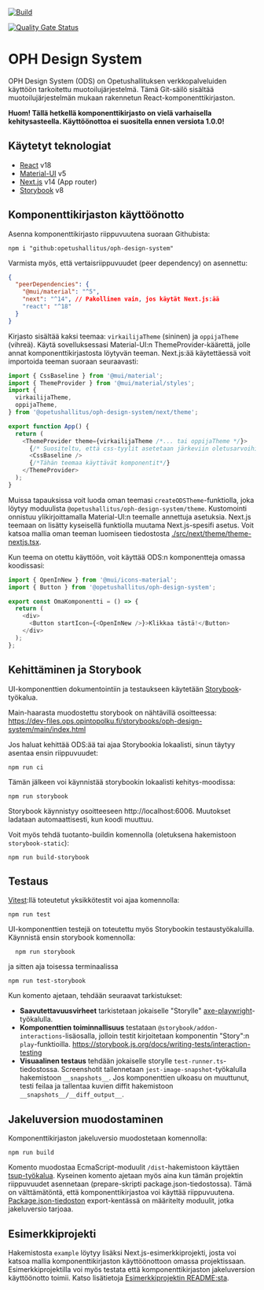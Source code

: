 [![Build](https://github.com/Opetushallitus/oph-design-system/actions/workflows/build.yml/badge.svg)](https://github.com/Opetushallitus/oph-design-system/actions/workflows/build.yml)

[![Quality Gate Status](https://sonarcloud.io/api/project_badges/measure?project=Opetushallitus_oph-design-system&metric=alert_status)](https://sonarcloud.io/summary/new_code?id=Opetushallitus_oph-design-system)

# OPH Design System

OPH Design System (ODS) on Opetushallituksen verkkopalveluiden käyttöön tarkoitettu muotoilujärjestelmä.
Tämä Git-säilö sisältää muotoilujärjestelmän mukaan rakennetun React-komponenttikirjaston.

**Huom! Tällä hetkellä komponenttikirjasto on vielä varhaisella kehitysasteella. Käyttöönottoa ei suositella ennen versiota 1.0.0!**

## Käytetyt teknologiat

- [React](https://react.dev/) v18
- [Material-UI](https://mui.com/material-ui/getting-started/) v5
- [Next.js](https://nextjs.org/) v14 (App router)
- [Storybook](https://storybook.js.org/) v8

## Komponenttikirjaston käyttöönotto

Asenna komponenttikirjasto riippuvuutena suoraan Githubista:

```
npm i "github:opetushallitus/oph-design-system"
```

Varmista myös, että vertaisriippuvuudet (peer dependency) on asennettu:

```json
{
  "peerDependencies": {
    "@mui/material": "^5",
    "next": "^14", // Pakollinen vain, jos käytät Next.js:ää
    "react": "^18"
  }
}
```

Kirjasto sisältää kaksi teemaa: `virkailijaTheme` (sininen) ja `oppijaTheme` (vihreä).
Käytä sovelluksessasi Material-UI:n ThemeProvider-käärettä, jolle annat komponenttikirjastosta löytyvän teeman.
Next.js:ää käytettäessä voit importoida teeman suoraan seuraavasti:

```js
import { CssBaseline } from '@mui/material';
import { ThemeProvider } from '@mui/material/styles';
import {
  virkailijaTheme,
  oppijaTheme,
} from '@opetushallitus/oph-design-system/next/theme';

export function App() {
  return (
    <ThemeProvider theme={virkailijaTheme /*... tai oppijaTheme */}>
      {/* Suositeltu, että css-tyylit asetetaan järkeviin oletusarvoihin teeman mukaisesti */}
      <CssBaseline />
      {/*Tähän teemaa käyttävät komponentit*/}
    </ThemeProvider>
  );
}
```

Muissa tapauksissa voit luoda oman teemasi `createODSTheme`-funktiolla, joka löytyy moduulista `@opetushallitus/oph-design-system/theme`.
Kustomointi onnistuu ylikirjoittamalla Material-UI:n teemalle annettuja asetuksia. Next.js teemaan on lisätty kyseisellä funktiolla muutama Next.js-spesifi asetus.
Voit katsoa mallia oman teeman luomiseen tiedostosta [./src/next/theme/theme-nextjs.tsx](./src/next/theme/theme-nextjs.tsx).

Kun teema on otettu käyttöön, voit käyttää ODS:n komponentteja omassa koodissasi:

```js
import { OpenInNew } from '@mui/icons-material';
import { Button } from '@opetushallitus/oph-design-system';

export const OmaKomponentti = () => {
  return (
    <div>
      <Button startIcon={<OpenInNew />}>Klikkaa tästä!</Button>
    </div>
  );
};
```

## Kehittäminen ja Storybook

UI-komponenttien dokumentointiin ja testaukseen käytetään [Storybook](https://storybook.js.org/)-työkalua.

Main-haarasta muodostettu storybook on nähtävillä osoitteessa:
https://dev-files.ops.opintopolku.fi/storybooks/oph-design-system/main/index.html

Jos haluat kehittää ODS:ää tai ajaa Storybookia lokaalisti, sinun täytyy asentaa ensin riippuvuudet:

```
npm run ci
```

Tämän jälkeen voi käynnistää storybookin lokaalisti kehitys-moodissa:

```
npm run storybook
```

Storybook käynnistyy osoitteeseen http://localhost:6006. Muutokset ladataan automaattisesti, kun koodi muuttuu.

Voit myös tehdä tuotanto-buildin komennolla (oletuksena hakemistoon `storybook-static`):

```
npm run build-storybook
```

## Testaus

[Vitest](https://vitest.dev):llä toteutetut yksikkötestit voi ajaa komennolla:

```
npm run test
```

UI-komponenttien testejä on toteutettu myös Storybookin testaustyökaluilla.
Käynnistä ensin storybook komennolla:

```
  npm run storybook
```

ja sitten aja toisessa terminaalissa

```
npm run test-storybook
```

Kun komento ajetaan, tehdään seuraavat tarkistukset:

- **Saavutettavuusvirheet** tarkistetaan jokaiselle "Storylle" [axe-playwright](https://github.com/abhinaba-ghosh/axe-playwright)-työkalulla.
- **Komponenttien toiminnallisuus** testataan `@storybook/addon-interactions`-lisäosalla, jolloin testit kirjoitetaan komponentin "Story":n `play`-funktioilla. https://storybook.js.org/docs/writing-tests/interaction-testing
- **Visuaalinen testaus** tehdään jokaiselle storylle `test-runner.ts`-tiedostossa. Screenshotit tallennetaan `jest-image-snapshot`-työkalulla hakemistoon `__snapshots__`. Jos komponenttien ulkoasu on muuttunut, testi feilaa ja tallentaa kuvien diffit hakemistoon `__snapshots__/__diff_output__`.

## Jakeluversion muodostaminen

Komponenttikirjaston jakeluversio muodostetaan komennolla:

```
npm run build
```

Komento muodostaa EcmaScript-moduulit `/dist`-hakemistoon käyttäen [tsup-työkalua](https://tsup.egoist.dev/). Kyseinen komento ajetaan myös aina kun tämän projektin riippuvuudet asennetaan (prepare-skripti package.json-tiedostossa). Tämä on välttämätöntä, että komponenttikirjastoa voi käyttää riippuvuutena. [Package.json-tiedoston](./package.json) export-kentässä on määritelty moduulit, jotka jakeluversio tarjoaa.

## Esimerkkiprojekti

Hakemistosta `example` löytyy lisäksi Next.js-esimerkkiprojekti, josta voi katsoa mallia komponenttikirjaston käyttöönottoon omassa projektissaan. Esimerkkiprojektilla voi myös testata että komponenttikirjaston jakeluversion käyttöönotto toimii.
Katso lisätietoja [Esimerkkiprojektin README:sta](./example/README.md).
